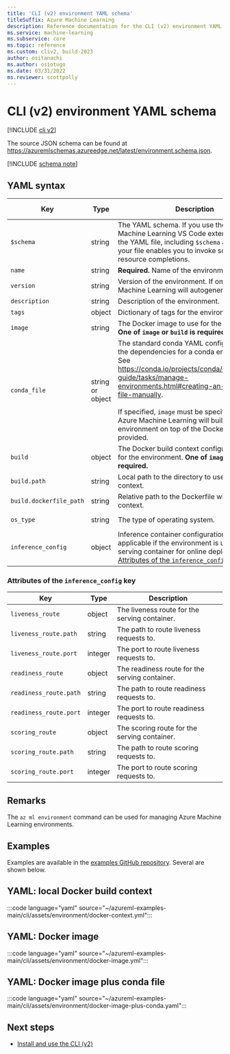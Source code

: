 ```yaml
---
title: 'CLI (v2) environment YAML schema'
titleSuffix: Azure Machine Learning
description: Reference documentation for the CLI (v2) environment YAML schema.
ms.service: machine-learning
ms.subservice: core
ms.topic: reference
ms.custom: cliv2, build-2023
author: ositanachi
ms.author: osiotugo
ms.date: 03/31/2022
ms.reviewer: scottpolly
---
```


# CLI (v2) environment YAML schema

[!INCLUDE [cli v2](includes/machine-learning-cli-v2.md)]

The source JSON schema can be found at https://azuremlschemas.azureedge.net/latest/environment.schema.json.


[!INCLUDE [schema note](includes/machine-learning-preview-old-json-schema-note.md)]

## YAML syntax

| Key | Type | Description | Allowed values | Default value |
| --- | ---- | ----------- | -------------- | ------- |
| `$schema` | string | The YAML schema. If you use the Azure Machine Learning VS Code extension to author the YAML file, including `$schema` at the top of your file enables you to invoke schema and resource completions. | | |
| `name` | string | **Required.** Name of the environment. | | |
| `version` | string | Version of the environment. If omitted, Azure Machine Learning will autogenerate a version. | | |
| `description` | string | Description of the environment. | | |
| `tags` | object | Dictionary of tags for the environment. | | |
| `image` | string | The Docker image to use for the environment. **One of `image` or `build` is required.** | | |
| `conda_file` | string or object | The standard conda YAML configuration file of the dependencies for a conda environment. See https://conda.io/projects/conda/en/latest/user-guide/tasks/manage-environments.html#creating-an-environment-file-manually. <br> <br> If specified, `image` must be specified as well. Azure Machine Learning will build the conda environment on top of the Docker image provided. | | |
| `build` | object | The Docker build context configuration to use for the environment. **One of `image` or `build` is required.** | | |
| `build.path` | string | Local path to the directory to use as the build context. | | |
| `build.dockerfile_path` | string | Relative path to the Dockerfile within the build context. | | `Dockerfile` |
| `os_type` | string | The type of operating system. | `linux`, `windows` | `linux` |  
| `inference_config` | object | Inference container configurations. Only applicable if the environment is used to build a serving container for online deployments. See [Attributes of the `inference_config` key](#attributes-of-the-inference_config-key). | | |

### Attributes of the `inference_config` key

| Key | Type | Description |
| --- | ---- | ----------- |
| `liveness_route` | object | The liveness route for the serving container. |
| `liveness_route.path` | string | The path to route liveness requests to. |
| `liveness_route.port` | integer | The port to route liveness requests to. |
| `readiness_route` | object | The readiness route for the serving container. |
| `readiness_route.path` | string | The path to route readiness requests to. |
| `readiness_route.port` | integer | The port to route readiness requests to. |
| `scoring_route` | object | The scoring route for the serving container. |
| `scoring_route.path` | string | The path to route scoring requests to. |
| `scoring_route.port` | integer | The port to route scoring requests to. |

## Remarks

The `az ml environment` command can be used for managing Azure Machine Learning environments.

## Examples

Examples are available in the [examples GitHub repository](https://github.com/Azure/azureml-examples/tree/main/cli/assets/environment). Several are shown below.

## YAML: local Docker build context

:::code language="yaml" source="~/azureml-examples-main/cli/assets/environment/docker-context.yml":::

## YAML: Docker image

:::code language="yaml" source="~/azureml-examples-main/cli/assets/environment/docker-image.yml":::

## YAML: Docker image plus conda file

:::code language="yaml" source="~/azureml-examples-main/cli/assets/environment/docker-image-plus-conda.yaml":::

## Next steps

- [Install and use the CLI (v2)](how-to-configure-cli.md)
